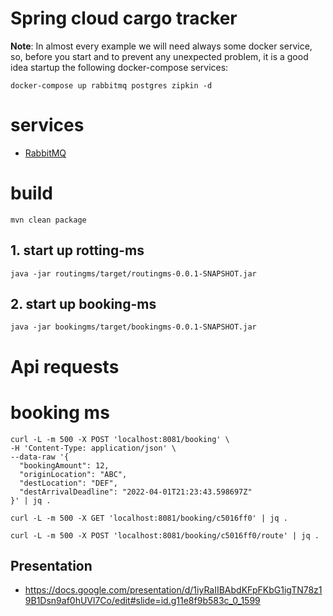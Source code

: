 #  Spring cloud cargo tracker

**Note**: In almost every example we will need always some docker service, so, before you start and to prevent any unexpected problem, it is a good idea startup the following docker-compose services: 

```shell
docker-compose up rabbitmq postgres zipkin -d
```

# services

- [RabbitMQ](http://localhost:15672/#/exchanges)


# build

```shell
mvn clean package
```

## 1. start up rotting-ms
```shell
java -jar routingms/target/routingms-0.0.1-SNAPSHOT.jar
```

## 2. start up booking-ms
```shell
java -jar bookingms/target/bookingms-0.0.1-SNAPSHOT.jar
```


# Api requests

# booking ms


```shell
curl -L -m 500 -X POST 'localhost:8081/booking' \
-H 'Content-Type: application/json' \
--data-raw '{
  "bookingAmount": 12,
  "originLocation": "ABC",
  "destLocation": "DEF",
  "destArrivalDeadline": "2022-04-01T21:23:43.598697Z"
}' | jq .
```


```shell
curl -L -m 500 -X GET 'localhost:8081/booking/c5016ff0' | jq .
```

```shell
curl -L -m 500 -X POST 'localhost:8081/booking/c5016ff0/route' | jq .
```


## Presentation

- https://docs.google.com/presentation/d/1iyRaIIBAbdKFpFKbG1igTN78z19B1Dsn9af0hUVl7Co/edit#slide=id.g11e8f9b583c_0_1599

